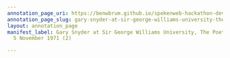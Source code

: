 ```yaml
---
annotation_page_uri: https://benwbrum.github.io/spokenweb-hackathon-development/annotations/gary-snyder-at-sir-george-williams-university-the-poetry-series-5-november-1971-2--canvas-1-gary-snyder.json
annotation_page_slug: gary-snyder-at-sir-george-williams-university-the-poetry-series-5-november-1971-2--canvas-1-gary-snyder
layout: annotation_page
manifest_label: Gary Snyder at Sir George Williams University, The Poetry Series,
  5 November 1971 (2)

---
```

